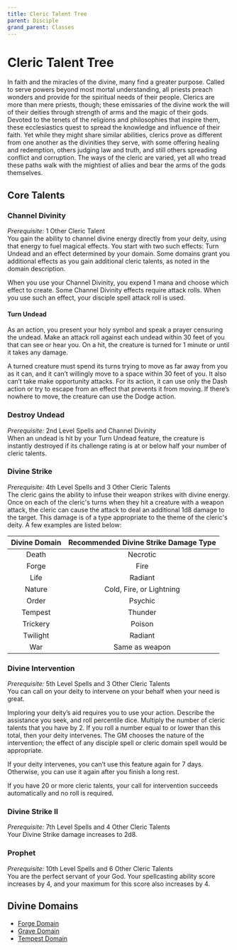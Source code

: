 ```yaml
---
title: Cleric Talent Tree
parent: Disciple
grand_parent: Classes
---
```


# Cleric Talent Tree
In faith and the miracles of the divine, many find a greater purpose. Called to serve powers beyond most mortal understanding, all priests preach wonders and provide for the spiritual needs of their people. Clerics are more than mere priests, though; these emissaries of the divine work the will of their deities through strength of arms and the magic of their gods. Devoted to the tenets of the religions and philosophies that inspire them, these ecclesiastics quest to spread the knowledge and influence of their faith. Yet while they might share similar abilities, clerics prove as different from one another as the divinities they serve, with some offering healing and redemption, others judging law and truth, and still others spreading conflict and corruption. The ways of the cleric are varied, yet all who tread these paths walk with the mightiest of allies and bear the arms of the gods themselves.

## Core Talents

### Channel Divinity
*Prerequisite:* 1 Other Cleric Talent<br>
You gain the ability to channel divine energy directly from your deity, using that energy to fuel magical effects. You start with two such effects: Turn Undead and an effect determined by your domain. Some domains grant you additional effects as you gain additional cleric talents, as noted in the domain description.

When you use your Channel Divinity, you expend 1 mana and choose which effect to create. Some Channel Divinity effects require attack rolls. When you use such an effect, your disciple spell attack roll is used.

#### Turn Undead
As an action, you present your holy symbol and speak a prayer censuring the undead. Make an attack roll against each undead within 30 feet of you that can see or hear you. On a hit, the creature is turned for 1 minute or until it takes any damage.

A turned creature must spend its turns trying to move as far away from you as it can, and it can’t willingly move to a space within 30 feet of you. It also can’t take make opportunity attacks. For its action, it can use only the Dash action or try to escape from an effect that prevents it from moving. If there’s nowhere to move, the creature can use the Dodge action.

### Destroy Undead
*Prerequisite:* 2nd Level Spells and Channel Divinity<br>
When an undead is hit by your Turn Undead feature, the creature is instantly destroyed if its challenge rating is at or below half your number of cleric talents.

### Divine Strike
*Prerequisite:* 4th Level Spells and 3 Other Cleric Talents<br>
The cleric gains the ability to infuse their weapon strikes with divine energy. Once on each of the cleric's turns when they hit a creature with a weapon attack, the cleric can cause the attack to deal an additional 1d8 damage to the target. This damage is of a type appropriate to the theme of the cleric's deity. A few examples are listed below:

| Divine Domain | Recommended Divine Strike Damage Type |
|:-------------:|:-------------------------------------:|
| Death | Necrotic |
| Forge | Fire |
| Life | Radiant |
| Nature | Cold, Fire, or Lightning |
| Order | Psychic |
| Tempest | Thunder |
| Trickery | Poison |
| Twilight | Radiant |
| War | Same as weapon |

### Divine Intervention
*Prerequisite:* 5th Level Spells and 3 Other Cleric Talents<br>
You can call on your deity to intervene on your behalf when your need is great.

Imploring your deity’s aid requires you to use your action. Describe the assistance you seek, and roll percentile dice. Multiply the number of cleric talents that you have by 2. If you roll a number equal to or lower than this total, then your deity intervenes. The GM chooses the nature of the intervention; the effect of any disciple spell or cleric domain spell would be appropriate.

If your deity intervenes, you can’t use this feature again for 7 days. Otherwise, you can use it again after you finish a long rest.

If you have 20 or more cleric talents, your call for intervention succeeds automatically and no roll is required.

### Divine Strike II
*Prerequisite:* 7th Level Spells and 4 Other Cleric Talents<br>
Your Divine Strike damage increases to 2d8.

### Prophet
*Prerequisite:* 10th Level Spells and 6 Other Cleric Talents<br>
You are the perfect servant of your God. Your spellcasting ability score increases by 4, and your maximum for this score also increases by 4.

## Divine Domains
* [Forge Domain](https://stormchaserroleplaying.com/stormchaserRPG/Classes/Disciple/Cleric/Forge/)
* [Grave Domain](https://stormchaserroleplaying.com/stormchaserRPG/Classes/Disciple/Cleric/Grave/)
* [Tempest Domain](https://stormchaserroleplaying.com/stormchaserRPG/Classes/Disciple/Cleric/Tempest/)